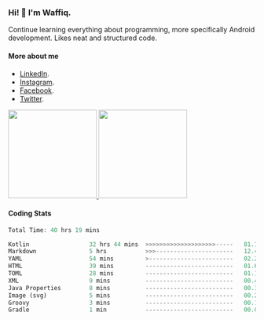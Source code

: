### Hi! 👋 I'm Waffiq.

Continue learning everything about programming, more specifically Android development. Likes neat and structured code.

#### More about me 
- [LinkedIn](https://www.linkedin.com/in/waffiqaziz/).
- [Instagram](https://www.instagram.com/waffiqaziz/).
- [Facebook](https://web.facebook.com/WaffiqAziz/).
- [Twitter](https://twitter.com/AzizWaffiq).

<p align="left">
<a href="https://github.com/waffiqaziz">
  <img height="180em" src="https://github-readme-stats-eight-theta.vercel.app/api?username=waffiqaziz&show_icons=true&theme=algolia&include_all_commits=true&count_private=true"/>
  <img height="180em" src="https://github-readme-stats-eight-theta.vercel.app/api/top-langs/?username=waffiqaziz&layout=compact&langs_count=8&theme=algolia"/>
</a>
</p>

#### Coding Stats
<!--START_SECTION:waka-->

```rust
Total Time: 40 hrs 19 mins

Kotlin                 32 hrs 44 mins  >>>>>>>>>>>>>>>>>>>>-----   81.18 %
Markdown               5 hrs           >>>----------------------   12.42 %
YAML                   54 mins         >------------------------   02.25 %
HTML                   39 mins         -------------------------   01.61 %
TOML                   28 mins         -------------------------   01.19 %
XML                    9 mins          -------------------------   00.40 %
Java Properties        8 mins          -------------------------   00.35 %
Image (svg)            5 mins          -------------------------   00.24 %
Groovy                 3 mins          -------------------------   00.13 %
Gradle                 1 min           -------------------------   00.08 %
```

<!--END_SECTION:waka-->
